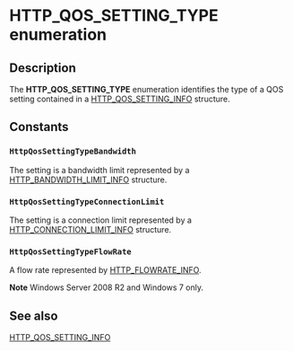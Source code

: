 # HTTP_QOS_SETTING_TYPE enumeration

## Description

The **HTTP_QOS_SETTING_TYPE** enumeration identifies the type of a QOS setting contained in a [HTTP_QOS_SETTING_INFO](https://learn.microsoft.com/windows/desktop/api/http/ns-http-http_qos_setting_info) structure.

## Constants

### `HttpQosSettingTypeBandwidth`

The setting is a bandwidth limit represented by a [HTTP_BANDWIDTH_LIMIT_INFO](https://learn.microsoft.com/windows/desktop/api/http/ns-http-http_bandwidth_limit_info) structure.

### `HttpQosSettingTypeConnectionLimit`

The setting is a connection limit represented by a [HTTP_CONNECTION_LIMIT_INFO](https://learn.microsoft.com/windows/desktop/api/http/ns-http-http_connection_limit_info) structure.

### `HttpQosSettingTypeFlowRate`

A flow rate represented by [HTTP_FLOWRATE_INFO](https://learn.microsoft.com/windows/desktop/api/http/ns-http-http_flowrate_info).

**Note** Windows Server 2008 R2 and Windows 7 only.

## See also

[HTTP_QOS_SETTING_INFO](https://learn.microsoft.com/windows/desktop/api/http/ns-http-http_qos_setting_info)